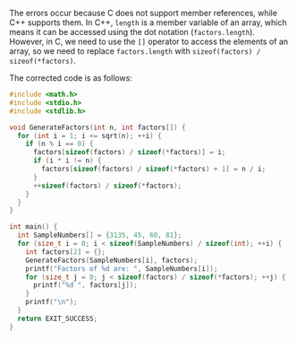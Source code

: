
The errors occur because C does not support member references, while C++ supports them. In C++, `length` is a member variable of an array, which means it can be accessed using the dot notation (`factors.length`). However, in C, we need to use the `[]` operator to access the elements of an array, so we need to replace `factors.length` with `sizeof(factors) / sizeof(*factors)`.

The corrected code is as follows:
```c
#include <math.h>
#include <stdio.h>
#include <stdlib.h>

void GenerateFactors(int n, int factors[]) {
  for (int i = 1; i <= sqrt(n); ++i) {
    if (n % i == 0) {
      factors[sizeof(factors) / sizeof(*factors)] = i;
      if (i * i != n) {
        factors[sizeof(factors) / sizeof(*factors) + 1] = n / i;
      }
      ++sizeof(factors) / sizeof(*factors);
    }
  }
}

int main() {
  int SampleNumbers[] = {3135, 45, 60, 81};
  for (size_t i = 0; i < sizeof(SampleNumbers) / sizeof(int); ++i) {
    int factors[2] = {};
    GenerateFactors(SampleNumbers[i], factors);
    printf("Factors of %d are: ", SampleNumbers[i]);
    for (size_t j = 0; j < sizeof(factors) / sizeof(*factors); ++j) {
      printf("%d ", factors[j]);
    }
    printf("\n");
  }
  return EXIT_SUCCESS;
}
```
